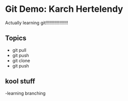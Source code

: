 # Git Demo: Karch Hertelendy 

Actually learning git!!!!!!!!!!!!!!!!!!


## Topics 
- git pull
- git push 
- git clone 
- git push

## kool stuff
-learning branching